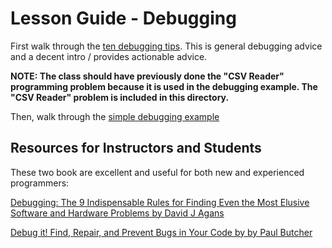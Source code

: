 # Lesson Guide - Debugging



First walk through the [ten debugging tips](ten-debugging-tips.md). This is general debugging advice and a decent intro / provides actionable advice.

**NOTE: The class should have previously done the "CSV Reader" programming problem because it is used in the debugging example. The "CSV Reader" problem is included in this directory.**

Then, walk through the [simple debugging example](simple-debugging-example/README.md)


## Resources for Instructors and Students

These two book are excellent and useful for both new and experienced programmers:

[Debugging: The 9 Indispensable Rules for Finding Even the Most Elusive Software and Hardware Problems by David J Agans](https://www.amazon.com/Debugging-Indispensable-Software-Hardware-Problems/dp/0814474578/)

[Debug it! Find, Repair, and Prevent Bugs in Your Code by by Paul Butcher](https://pragprog.com/titles/pbdp/debug-it/)
